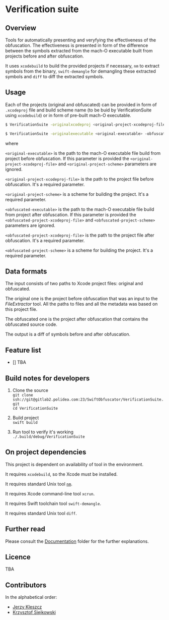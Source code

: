 # Verification suite

## Overview

Tools for automatically presenting and veryfying the effectiveness of the obfuscation. The effectiveness is presented in form of the difference between the symbols extracted from the mach-O executable built from projects before and after obfuscation.

It uses `xcodebuild` to build the provided projects if necessary, `nm` to extract symbols from the binary, `swift-demangle` for demangling these extracted symbols and `diff` to diff the extracted symbols.

## Usage

Each of the projects (original and obfuscated) can be provided in form of `.xcodeproj` file and build scheme name (to be buid by VerificationSuite using `xcodebuild`) or in form of pre-built mach-O executable.

```bash
$ VerificationSuite -originalxcodeproj <original-project-xcodeproj-file> -originalscheme <original-project-scheme> -obfuscatedxcodeproj <obfuscated-project-xcodeproj-file> -obfuscatedscheme <obfuscated-project-scheme>
```

```bash
$ VerificationSuite -originalexecutable <original-executable> -obfuscatedexecutable <obfuscated-executable>
```

where

`<original-executable>` is the path to the mach-O executable file build from project before obfuscation. If this parameter is provided the `<original-project-xcodeproj-file>` and `<original-project-scheme>` parameters are ignored.

`<original-project-xcodeproj-file>` is the path to the project file before obfuscation. It's a required parameter.

`<original-project-scheme>` is a scheme for building the project. It's a required parameter.

`<obfuscated-executable>` is the path to the mach-O executable file build from project after obfuscation. If this parameter is provided the `<obfuscated-project-xcodeproj-file>` and `<obfuscated-project-scheme>` parameters are ignored.

`<obfuscated-project-xcodeproj-file>` is the path to the project file after obfuscation. It's a required parameter.

`<obfuscated-project-scheme>` is a scheme for building the project. It's a required parameter.

## Data formats

The input consists of two paths to Xcode project files: original and obfuscated.

The original one is the project before obfuscation that was an input to the _FileExtractor_ tool. All the paths to files and all the metadata was based on this project file.

The obfuscated one is the project after obfuscation that contains the obfuscated source code.

The output is a diff of symbols before and after obfuscation.

## Feature list

- [] TBA

## Build notes for developers

1. Clone the source  
   `git clone ssh://git@gitlab2.polidea.com:23/SwiftObfuscator/VerificationSuite.git`  
   `cd VerificationSuite`

2. Build project  
   `swift build`

3. Run tool to verify it's working  
   `./.build/debug/VerificationSuite`

## On project dependencies

This project is dependent on availability of tool in the environment.

It requires `xcodebuild`, so the Xcode must be installed.

It requires standard Unix tool [`nm`](https://en.wikipedia.org/wiki/Nm_(Unix)).

It requires Xcode command-line tool `xcrun`.

It requires Swift toolchain tool `swift-demangle`.

It requires standard Unix tool `diff`.

## Further read

Please consult the [Documentation](Documentation/) folder for the further explanations.

## Licence

TBA

## Contributors

In the alphabetical order:

* [Jerzy Kleszcz](jerzy.kleszcz@polidea.com)
* [Krzysztof Siejkowski](krzysztof.siejkowski@polidea.com)
